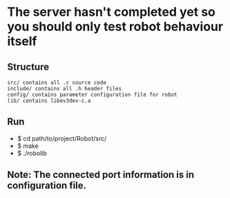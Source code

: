 # The server hasn't completed yet so you should only test robot behaviour itself
## Structure
	src/ contains all .c source code
	include/ contains all .h header files
	config/ contains parameter configuration file for robot
	lib/ contains libev3dev-c.a

## Run
- $ cd path/to/project/Robot/src/
- $ make
- $ ./robolib

## Note: The connected port information is in configuration file.
